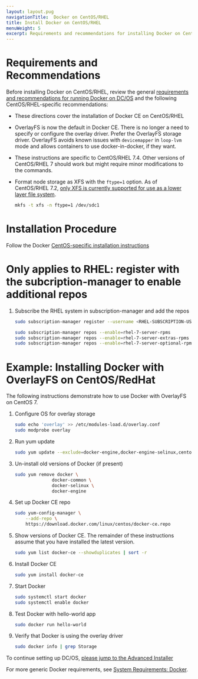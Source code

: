 ```yaml
---
layout: layout.pug
navigationTitle:  Docker on CentOS/RHEL
title: Install Docker on CentOS/RHEL
menuWeight: 5
excerpt: Requirements and recommendations for installing Docker on CentOS
---
```


# Requirements and Recommendations

Before installing Docker on CentOS/RHEL, review the general [requirements and recommendations for running Docker on DC/OS][1] and the following CentOS/RHEL-specific recommendations:

* These directions cover the installation of Docker CE on CentOS/RHEL

* OverlayFS is now the default in Docker CE. There is no longer a need to specify or configure the overlay driver. Prefer the OverlayFS storage driver. OverlayFS avoids known issues with `devicemapper` in `loop-lvm` mode and allows containers to use docker-in-docker, if they want.

* These instructions are specific to CentOS/RHEL 7.4. Other versions of CentOS/RHEL 7 should work but might require minor modifications to the commands.

* Format node storage as XFS with the `ftype=1` option. As of CentOS/RHEL 7.2, [only XFS is currently supported for use as a lower layer file system][2].

    ```bash
    mkfs -t xfs -n ftype=1 /dev/sdc1
    ```

# Installation Procedure

Follow the Docker [CentOS-specific installation instructions][3]

# Only applies to RHEL: register with the subcription-manager to enable additional repos

1.  Subscribe the RHEL system in subscription-manager and add the repos

    ```bash
    sudo subscription-manager register --username <RHEL-SUBSCRIPTION-USERNAME> --password ******** --auto-attach

    sudo subscription-manager repos --enable=rhel-7-server-rpms
    sudo subscription-manager repos --enable=rhel-7-server-extras-rpms
    sudo subscription-manager repos --enable=rhel-7-server-optional-rpms
    ```

# Example: Installing Docker with OverlayFS on CentOS/RedHat

The following instructions demonstrate how to use Docker with OverlayFS on CentOS 7.

1.  Configure OS for overlay storage

    ```bash
    sudo echo 'overlay' >> /etc/modules-load.d/overlay.conf
    sudo modprobe overlay
    ```

1.  Run yum update

    ```bash
    sudo yum update --exclude=docker-engine,docker-engine-selinux,centos-release* --assumeyes --tolerant
    ```

1.  Un-install old versions of Docker (if present)

    ```bash
    sudo yum remove docker \
                  docker-common \
                  docker-selinux \
                  docker-engine
    ```

1.  Set up Docker CE repo

    ```bash
    sudo yum-config-manager \
        --add-repo \
        https://download.docker.com/linux/centos/docker-ce.repo
    ```

1.  Show versions of Docker CE. The remainder of these instructions assume that you have installed the latest version.

    ```bash
    sudo yum list docker-ce --showduplicates | sort -r
    ```

1.  Install Docker CE

    ```bash
    sudo yum install docker-ce
    ```

1.  Start Docker

    ```bash
    sudo systemctl start docker
    sudo systemctl enable docker
    ```

1.  Test Docker with hello-world app

    ```bash
    sudo docker run hello-world
    ```

1.  Verify that Docker is using the overlay driver

    ```bash
    sudo docker info | grep Storage
    ```

To continue setting up DC/OS, [please jump to the Advanced Installer][4]

For more generic Docker requirements, see [System Requirements: Docker][1].

[1]: /1.11/installing/production/system-requirements/#docker
[2]: https://access.redhat.com/documentation/en-US/Red_Hat_Enterprise_Linux/7/html/7.2_Release_Notes/technology-preview-file_systems.html
[3]: https://docs.docker.com/install/linux/docker-ce/centos/
[4]: /1.11/installing/production/deploying-dcos/installation/